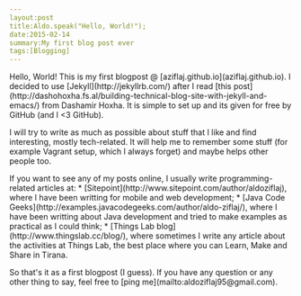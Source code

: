 ```yaml
---
layout:post
title:Aldo.speak("Hello, World!");
date:2015-02-14
summary:My first blog post ever
tags:[Blogging]
---
```


<p>
Hello, World! This is my first blogpost @ [aziflaj.github.io](aziflaj.github.io). I decided to use [Jekyll](http://jekyllrb.com/) after I read [this post](http://dashohoxha.fs.al/building-technical-blog-site-with-jekyll-and-emacs/) from Dashamir Hoxha. It is simple to set up and its given for free by GitHub (and I <3 GitHub).
</p>

<p>
I will try to write as much as possible about stuff that I like and find interesting, mostly tech-related. It will help me to remember some stuff (for example Vagrant setup, which I always forget) and maybe helps other people too.
</p>

<p>
If you want to see any of my posts online, I usually write programming-related articles at:
* [Sitepoint](http://www.sitepoint.com/author/aldoziflaj), where I have been writting for mobile and web development; 
* [Java Code Geeks](http://examples.javacodegeeks.com/author/aldo-ziflaj/), where I have been writting about Java development and tried to make examples as practical as I could think;
* [Things Lab blog](http://www.thingslab.cc/blog/), where sometimes I write any article about the activities at Things Lab, the best place where you can Learn, Make and Share in Tirana.
</p>

<p>
So that's it as a first blogpost (I guess). If you have any question or any other thing to say, feel free to [ping me](mailto:aldoziflaj95@gmail.com).
</p>
